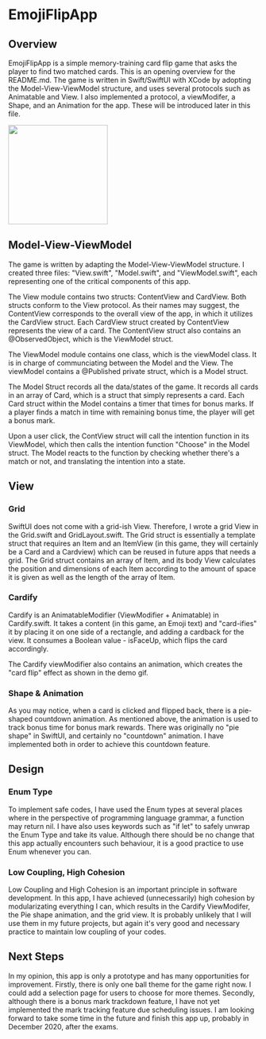 # EmojiFlipApp
## Overview

EmojiFlipApp is a simple memory-training card flip game that asks the player to find two matched cards. This is an opening overview for the README.md. The game is written in Swift/SwiftUI with XCode by adopting the Model-View-ViewModel structure, and uses several protocols such as Animatable and View. I also implemented a protocol, a viewModifer, a Shape, and an Animation for the app. These will be introduced later in this file.

<img src="Demo.gif" width="200">

## Model-View-ViewModel
The game is written by adapting the Model-View-ViewModel structure. I created three files: "View.swift", "Model.swift", and "ViewModel.swift", each representing one of the critical components of this app.

The View module contains two structs: ContentView and CardView. Both structs conform to the View protocol. As their names may suggest, the ContentView corresponds to the overall view of the app, in which it utilizes the CardView struct. Each CardView struct created by ContentView represents the view of a card. The ContentView struct also contains an @ObservedObject, which is the ViewModel struct.

The ViewModel module contains one class, which is the viewModel class. It is in charge of communciating between the Model and the View. The viewModel contains a @Published private struct, which is a Model struct.

The Model Struct records all the data/states of the game. It records all cards in an array of Card, which is a struct that simply represents a card. Each Card struct within the Model contains a timer that times for bonus marks. If a player finds a match in time with remaining bonus time, the player will get a bonus mark.

Upon a user click, the ContView struct will call the intention function in its ViewModel, which then calls the intention function "Choose" in the Model struct. The Model reacts to the function by checking whether there's a match or not, and translating the intention into a state.

## View

### Grid
SwiftUI does not come with a grid-ish View. Therefore, I wrote a grid View in the Grid.swift and GridLayout.swift. The Grid struct is essentially a template struct that requires an Item and an ItemView (in this game, they will certainly be a Card and a Cardview) which can be reused in future apps that needs a grid. The Grid struct contains an array of Item, and its body View calculates the position and dimensions of each Item according to the amount of space it is given as well as the length of the array of Item.

### Cardify
Cardify is an AnimatableModifier (ViewModifier + Animatable) in Cardify.swift. It takes a content (in this game, an Emoji text) and "card-ifies" it by placing it on one side of a rectangle, and adding a cardback for the view. It consumes a Boolean value - isFaceUp, which flips the card accordingly.

The Cardify viewModifier also contains an animation, which creates the "card flip" effect as shown in the demo gif.

### Shape & Animation
As you may notice, when a card is clicked and flipped back, there is a pie-shaped countdown animation. As mentioned above, the animation is used to track bonus time for bonus mark rewards. There was originally no "pie shape" in SwiftUI, and certainly no "countdown" animation. I have implemented both in order to achieve this countdown feature.

## Design

### Enum Type
To implement safe codes, I have used the Enum types at several places where in the perspective of programming language grammar, a function may return nil. I have also uses keywords such as "if let" to safely unwrap the Enum Type and take its value. Although there should be no change that this app actually encounters such behaviour, it is a good practice to use Enum whenever you can.

### Low Coupling, High Cohesion
Low Coupling and High Cohesion is an important principle in software development. In this app, I have achieved (unnecessarily) high cohesion by modularizating everything I can, which results in the Cardify ViewModifer, the Pie shape animation, and the grid view. It is probably unlikely that I will use them in my future projects, but again it's very good and necessary practice to maintain low coupling of your codes.

## Next Steps
In my opinion, this app is only a prototype and has many opportunities for improvement. Firstly, there is only one ball theme for the game right now. I could add a selection page for users to choose for more themes. Secondly, although there is a bonus mark trackdown feature, I have not yet implemented the mark tracking feature due scheduling issues. I am looking forward to take some time in the future and finish this app up, probably in December 2020, after the exams.

